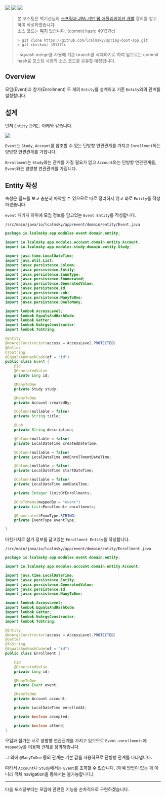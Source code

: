 ![](https://img.shields.io/badge/spring--boot-2.5.4-red) ![](https://img.shields.io/badge/gradle-7.1.1-brightgreen) ![](https://img.shields.io/badge/java-11-blue)

> 본 포스팅은 백기선님의 [스프링과 JPA 기반 웹 애플리케이션 개발](https://www.inflearn.com/course/%EC%8A%A4%ED%94%84%EB%A7%81-JPA-%EC%9B%B9%EC%95%B1/dashboard) 강의를 참고하여 작성하였습니다.  
> 소스 코드는 [여기](https://github.com/lcalmsky/spring-boot-app) 있습니다. (commit hash: 49137fc)
> ```shell
> > git clone https://github.com/lcalmsky/spring-boot-app.git
> > git checkout 49137fc
> ```
> ℹ️ squash merge를 사용해 기존 branch를 삭제하기로 하여 앞으로는 commit hash로 포스팅 시점의 소스 코드를 공유할 예정입니다.

## Overview

모임(Event)과 참가(Enrollment) 두 개의 `Entity`를 설계하고 기존 `Entity`와의 관계를 설정합니다. 

## 설계

먼저 `Entity` 관계는 아래와 같습니다.

![](http://www.plantuml.com/plantuml/proxy?src=https://raw.githubusercontent.com/lcalmsky/spring-boot-app/master/resources/diagrams/46-01.puml)

`Event`는 `Study`, `Account`를 참조할 수 있는 단방향 연관관계를 가지고 `Enrollment`와는 양방향 연관관계를 가집니다.

`Enrollment`는 `Study`와는 관계를 가질 필요가 없고 `Account`와는 단방향 연관관계를, `Event`와는 양방향 연관관계를 가집니다.

## Entity 작성

속성은 필드를 보고 충분히 파악할 수 있으므로 따로 정리하지 않고 바로 `Entity`를 작성하겠습니다.

`event` 패키지 하위에 모임 정보를 담고있는 `Event Entity`를 작성합니다.

`/src/main/java/io/lcalmsky/app/event/domain/entity/Event.java`

```java
package io.lcalmsky.app.modules.event.domain.entity;

import io.lcalmsky.app.modules.account.domain.entity.Account;
import io.lcalmsky.app.modules.study.domain.entity.Study;

import java.time.LocalDateTime;
import java.util.List;
import javax.persistence.Column;
import javax.persistence.Entity;
import javax.persistence.EnumType;
import javax.persistence.Enumerated;
import javax.persistence.GeneratedValue;
import javax.persistence.Id;
import javax.persistence.Lob;
import javax.persistence.ManyToOne;
import javax.persistence.OneToMany;

import lombok.AccessLevel;
import lombok.EqualsAndHashCode;
import lombok.Getter;
import lombok.NoArgsConstructor;
import lombok.ToString;

@Entity
@NoArgsConstructor(access = AccessLevel.PROTECTED)
@Getter
@ToString
@EqualsAndHashCode(of = "id")
public class Event {
    @Id
    @GeneratedValue
    private Long id;

    @ManyToOne
    private Study study;

    @ManyToOne
    private Account createdBy;

    @Column(nullable = false)
    private String title;

    @Lob
    private String description;

    @Column(nullable = false)
    private LocalDateTime createdDateTime;

    @Column(nullable = false)
    private LocalDateTime endEnrollmentDateTime;

    @Column(nullable = false)
    private LocalDateTime startDateTime;

    @Column(nullable = false)
    private LocalDateTime endDateTime;

    private Integer limitOfEnrollments;

    @OneToMany(mappedBy = "event")
    private List<Enrollment> enrollments;

    @Enumerated(EnumType.STRING)
    private EventType eventType;

}
```

마찬가지로 참가 정보를 담고있는 `Enrollment Entity`를 작성합니다.

`/src/main/java/io/lcalmsky/app/event/domain/entity/Enrollment.java`

```java
package io.lcalmsky.app.modules.event.domain.entity;

import io.lcalmsky.app.modules.account.domain.entity.Account;

import java.time.LocalDateTime;
import javax.persistence.Entity;
import javax.persistence.GeneratedValue;
import javax.persistence.Id;
import javax.persistence.ManyToOne;

import lombok.AccessLevel;
import lombok.EqualsAndHashCode;
import lombok.Getter;
import lombok.NoArgsConstructor;
import lombok.ToString;

@Entity
@NoArgsConstructor(access = AccessLevel.PROTECTED)
@Getter
@ToString
@EqualsAndHashCode(of = "id")
public class Enrollment {

    @Id
    @GeneratedValue
    private Long id;

    @ManyToOne
    private Event event;

    @ManyToOne
    private Account account;

    private LocalDateTime enrolledAt;

    private boolean accepted;

    private boolean attend;
}
```

모임과 참가는 서로 양방향 연관관계를 가지고 있으므로 `Event.enrollments`에 `mappedBy`를 이용해 관계를 정의해줍니다.

그 외에 `@ManyToOne` 등의 관계는 기본 값을 사용하므로 단방향 관계를 나타냅니다.

따라서 `Account`나 `Study`에서는 `Event`를 조회할 수 없습니다. (아예 방법이 없는 게 아니라 객체 navigation을 통해서는 불가능합니다.)

---

다음 포스팅부터는 모임에 관련된 기능을 순차적으로 구현하겠습니다.